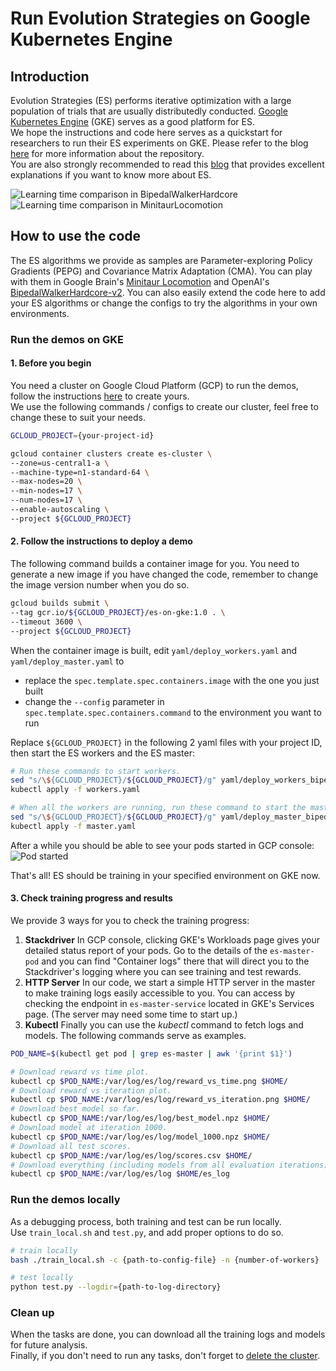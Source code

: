 # Run Evolution Strategies on Google Kubernetes Engine

## Introduction

Evolution Strategies (ES) performs iterative optimization with a large population of trials that are usually distributedly conducted.
[Google Kubernetes Engine](https://cloud.google.com/kubernetes-engine/) (GKE) serves as a good platform for ES.  
We hope the instructions and code here serves as a quickstart for researchers to run their ES experiments on GKE.
Please refer to the blog [here](https://cloud.google.com/blog/products/ai-machine-learning/how-to-run-evolution-strategies-on-google-kubernetes-engine) for more information about the repository.  
You are also strongly recommended to read this [blog](http://blog.otoro.net/2017/10/29/visual-evolution-strategies/) that provides excellent explanations if you want to know more about ES.


![Learning time comparison in BipedalWalkerHardcore](https://storage.googleapis.com/gcp_blog/img/bipedal_time_comparison.png)
![Learning time comparison in MinitaurLocomotion](https://storage.googleapis.com/gcp_blog/img/minitaur_time_comparison.png)

## How to use the code

The ES algorithms we provide as samples are Parameter-exploring Policy Gradients (PEPG) and Covariance Matrix Adaptation (CMA).
You can play with them in Google Brain's [Minitaur Locomotion](https://github.com/bulletphysics/bullet3/tree/master/examples/pybullet/gym/pybullet_envs/minitaur/envs) and OpenAI's [BipedalWalkerHardcore-v2](https://github.com/openai/gym/wiki/Leaderboard#bipedalwalkerhardcore-v2).
You can also easily extend the code here to add your ES algorithms or change the configs to try the algorithms in your own environments.

### Run the demos on GKE

#### 1. Before you begin

You need a cluster on Google Cloud Platform (GCP) to run the demos, follow the instructions [here](https://cloud.google.com/kubernetes-engine/docs/how-to/creating-a-cluster) to create yours.  
We use the following commands / configs to create our cluster, feel free to change these to suit your needs.  
```Bash
GCLOUD_PROJECT={your-project-id}

gcloud container clusters create es-cluster \
--zone=us-central1-a \
--machine-type=n1-standard-64 \
--max-nodes=20 \
--min-nodes=17 \
--num-nodes=17 \
--enable-autoscaling \
--project ${GCLOUD_PROJECT}
```

#### 2. Follow the instructions to deploy a demo

The following command builds a container image for you.
You need to generate a new image if you have changed the code, remember to change the image version number when you do so.  
```Bash
gcloud builds submit \
--tag gcr.io/${GCLOUD_PROJECT}/es-on-gke:1.0 . \
--timeout 3600 \
--project ${GCLOUD_PROJECT}
```

When the container image is built, edit `yaml/deploy_workers.yaml` and `yaml/deploy_master.yaml` to
* replace the `spec.template.spec.containers.image` with the one you just built
* change the `--config` parameter in `spec.template.spec.containers.command` to the environment you want to run

Replace `${GCLOUD_PROJECT}` in the following 2 yaml files with your project ID,
then start the ES workers and the ES master:
```Bash
# Run these commands to start workers.
sed "s/\${GCLOUD_PROJECT}/${GCLOUD_PROJECT}/g" yaml/deploy_workers_bipedal.yaml > workers.yaml
kubectl apply -f workers.yaml

# When all the workers are running, run these command to start the master.
sed "s/\${GCLOUD_PROJECT}/${GCLOUD_PROJECT}/g" yaml/deploy_master_bipedal.yaml > master.yaml
kubectl apply -f master.yaml
```
After a while you should be able to see your pods started in GCP console:  
![Pod started](https://storage.googleapis.com/gcp_blog/img/start_master_workers.png) 

That's all! ES should be training in your specified environment on GKE now.

#### 3. Check training progress and results

We provide 3 ways for you to check the training progress:
1. **Stackdriver** In GCP console, clicking GKE's Workloads page gives your detailed status report of your pods.
Go to the details of the `es-master-pod` and you can find "Container logs" there that will direct you to the Stackdriver's logging where you can see training and test rewards.
2. **HTTP Server** In our code, we start a simple HTTP server in the master to make training logs easily accessible to you.
You can access by checking the endpoint in `es-master-service` located in GKE's Services page. (The server may need some time to start up.)
3. **Kubectl** Finally you can use the *kubectl* command to fetch logs and models.
The following commands serve as examples.

```bash
POD_NAME=$(kubectl get pod | grep es-master | awk '{print $1}')

# Download reward vs time plot.
kubectl cp $POD_NAME:/var/log/es/log/reward_vs_time.png $HOME/
# Download reward vs iteration plot.
kubectl cp $POD_NAME:/var/log/es/log/reward_vs_iteration.png $HOME/
# Download best model so far.
kubectl cp $POD_NAME:/var/log/es/log/best_model.npz $HOME/
# Download model at iteration 1000.
kubectl cp $POD_NAME:/var/log/es/log/model_1000.npz $HOME/
# Download all test scores.
kubectl cp $POD_NAME:/var/log/es/log/scores.csv $HOME/
# Download everything (including models from all evaluation iterations).
kubectl cp $POD_NAME:/var/log/es/log $HOME/es_log
```


### Run the demos locally

As a debugging process, both training and test can be run locally.  
Use `train_local.sh` and `test.py`, and add proper options to do so.
```Bash
# train locally
bash ./train_local.sh -c {path-to-config-file} -n {number-of-workers}

# test locally
python test.py --logdir={path-to-log-directory}
```

### Clean up

When the tasks are done, you can download all the training logs and models for future analysis.  
Finally, if you don't need to run any tasks, don't forget to [delete the cluster](https://cloud.google.com/dataproc/docs/guides/manage-cluster).
